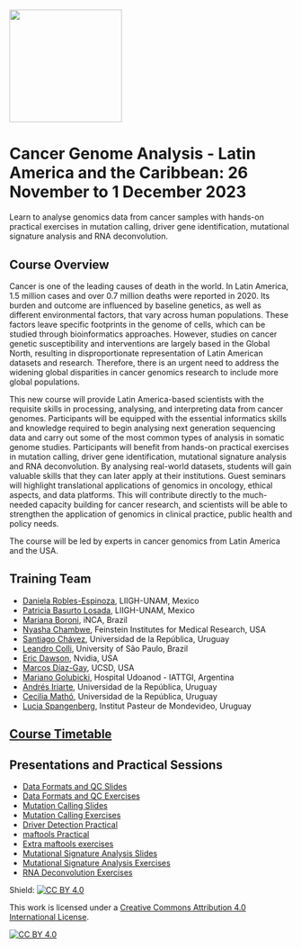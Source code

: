 # <img src="https://coursesandconferences.wellcomeconnectingscience.org/wp-content/themes/wcc_courses_and_conferences/dist/assets/svg/logo.svg" width="200" height="200">

# Cancer Genome Analysis - Latin America and the Caribbean: 26 November to 1 December 2023

Learn to analyse genomics data from cancer samples with hands-on practical exercises in mutation calling, driver gene identification, mutational signature analysis and RNA deconvolution.

## Course Overview

Cancer is one of the leading causes of death in the world. In Latin America, 1.5 million cases and over 0.7 million deaths were reported in 2020. Its burden and outcome are influenced by baseline genetics, as well as different environmental factors, that vary across human populations. These factors leave specific footprints in the genome of cells, which can be studied through bioinformatics approaches. However, studies on cancer genetic susceptibility and interventions are largely based in the Global North, resulting in disproportionate representation of Latin American datasets and research. Therefore, there is an urgent need to address the widening global disparities in cancer genomics research to include more global populations. 

This new course will provide Latin America-based scientists with the requisite skills in processing, analysing, and interpreting data from cancer genomes. Participants will be equipped with the essential informatics skills and knowledge required to begin analysing next generation sequencing data and carry out some of the most common types of analysis in somatic genome studies.  Participants will benefit from hands-on practical exercises in mutation calling, driver gene identification, mutational signature analysis and RNA deconvolution. By analysing real-world datasets, students will gain valuable skills that they can later apply at their institutions. Guest seminars will highlight translational applications of genomics in oncology, ethical aspects, and data platforms. This will contribute directly to the much-needed capacity building for cancer research, and scientists will be able to strengthen the application of genomics in clinical practice, public health and policy needs. 

The course will be led by experts in cancer genomics from Latin America and the USA. 

## Training Team

- [Daniela Robles-Espinoza](http://www.liigh.unam.mx/drobles), LIIGH-UNAM, Mexico
- [Patricia Basurto Losada](https://liigh.unam.mx/drobles/index.php/members/), LIIGH-UNAM, Mexico
- [Mariana Boroni](https://www.gov.br/inca/pt-br/assuntos/pesquisa/pesquisa-basica-e-experimental/bioinformatica-e-biologia-computacional), iNCA, Brazil
- [Nyasha Chambwe](https://feinstein.northwell.edu/institutes-researchers/our-researchers/nyasha-chambwe-phd), Feinstein Institutes for Medical Research, USA
- [Santiago Chávez](http://www.genetica.fmed.edu.uy/integrantes), Universidad de la República, Uruguay
- [Leandro Colli](http://lto.fmrp.usp.br/), University of São Paulo, Brazil
- [Eric Dawson](https://www.erictdawson.com/), Nvidia, USA
- [Marcos Díaz-Gay](https://marcos-diazg.github.io/), UCSD, USA
- [Mariano Golubicki](https://golubicki.github.io/), Hospital Udoanod - IATTGI, Argentina
- [Andrés Iriarte](https://higiene.edu.uy/ddbp/lbc/en/), Universidad de la República, Uruguay
- [Cecilia Mathó](http://www.genetica.fmed.edu.uy/integrantes), Universidad de la República, Uruguay
- [Lucia Spangenberg](https://scholar.google.com/citations?user=V0zb3pYAAAAJ), Institut Pasteur de Mondevideo, Uruguay

## [Course Timetable](https://github.com/WCSCourses/Cancer_Genome_Analysis23/blob/main/Cancer%20Genomics%202023%20Timetable.pdf)

## Presentations and Practical Sessions

- [Data Formats and QC Slides](https://github.com/WCSCourses/Cancer_Genome_Analysis23/blob/main/Modules/Data_formats_and_QC/202310_Module_1_Lecture_Data_formats.pdf)
- [Data Formats and QC Exercises](https://github.com/WCSCourses/Cancer_Genome_Analysis23/blob/main/course_data/Module_1/data_formats_exercises.pdf)
- [Mutation Calling Slides](https://github.com/WCSCourses/Cancer_Genome_Analysis23/blob/main/Modules/02_Mutation_Calling/Somatic_Variant_Calling.pptx)
- [Mutation Calling Exercises](https://github.com/WCSCourses/Cancer_Genome_Analysis23/blob/main/Modules/02_Mutation_Calling/mutation_calling_exercises.md)
- [Driver Detection Practical](https://github.com/WCSCourses/Cancer_Genome_Analysis23/blob/main/Modules/Driver_detection/Driver_detection_dndscv_2023.pdf)
- [maftools Practical](https://htmlpreview.github.io/?https://github.com/WCSCourses/Cancer_Genome_Analysis23/blob/main/Modules/Driver_detection/Maftools_practical.html)
- [Extra maftools exercises](https://htmlpreview.github.io/?https://github.com/WCSCourses/Cancer_Genome_Analysis23/blob/main/Modules/Driver_detection/Extra_maftools_exercises.html)
- [Mutational Signature Analysis Slides](https://github.com/WCSCourses/Cancer_Genome_Analysis23/blob/main/Modules/Mutational_signature_analysis/MutSigs_WCSCGA2023_4.pdf)
- [Mutational Signature Analysis Exercises](https://github.com/WCSCourses/Cancer_Genome_Analysis23/blob/main/Modules/Mutational_signature_analysis/MS_Practical_WCSCGA2023.md)
- [RNA Deconvolution Exercises](https://github.com/WCSCourses/Cancer_Genome_Analysis23/blob/main/Modules/RNA_Deconvolution/Data_Deconvolution/deconv_cibersort/Exercise_cibersort_analysis.pdf)

Shield: [![CC BY 4.0][cc-by-shield]][cc-by]

This work is licensed under a
[Creative Commons Attribution 4.0 International License][cc-by].

[![CC BY 4.0][cc-by-image]][cc-by]

[cc-by]: http://creativecommons.org/licenses/by/4.0/
[cc-by-image]: https://i.creativecommons.org/l/by/4.0/88x31.png
[cc-by-shield]: https://img.shields.io/badge/License-CC%20BY%204.0-lightgrey.svg

